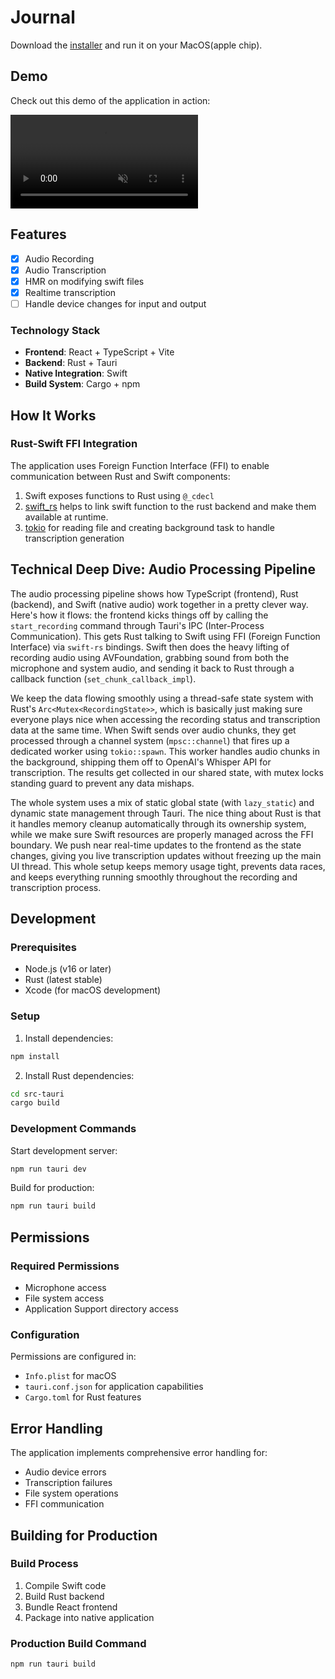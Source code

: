 # Journal

Download the [installer](https://github.com/rranjan14/journal/blob/main/Journal_0.1.0_aarch64.dmg) and run it on your MacOS(apple chip).

## Demo

Check out this demo of the application in action:

<video src="./gh-assets/journal-demo.mov" controls="controls" muted="muted" style="max-width:100%"></video>

## Features

- [x] Audio Recording
- [x] Audio Transcription
- [x] HMR on modifying swift files
- [x] Realtime transcription
- [ ] Handle device changes for input and output

### Technology Stack

- **Frontend**: React + TypeScript + Vite
- **Backend**: Rust + Tauri
- **Native Integration**: Swift
- **Build System**: Cargo + npm

## How It Works

### Rust-Swift FFI Integration

The application uses Foreign Function Interface (FFI) to enable communication between Rust and Swift components:

1. Swift exposes functions to Rust using `@_cdecl`
2. [swift_rs](https://github.com/Brendonovich/swift-rs) helps to link swift function to the rust backend and make them available at runtime.
3. [tokio](https://github.com/tokio-rs/tokio/tree/master/tokio) for reading file and creating background task to handle transcription generation

## Technical Deep Dive: Audio Processing Pipeline

The audio processing pipeline shows how TypeScript (frontend), Rust (backend), and Swift (native audio) work together in a pretty clever way. Here's how it flows: the frontend kicks things off by calling the `start_recording` command through Tauri's IPC (Inter-Process Communication). This gets Rust talking to Swift using FFI (Foreign Function Interface) via `swift-rs` bindings. Swift then does the heavy lifting of recording audio using AVFoundation, grabbing sound from both the microphone and system audio, and sending it back to Rust through a callback function (`set_chunk_callback_impl`).

We keep the data flowing smoothly using a thread-safe state system with Rust's `Arc<Mutex<RecordingState>>`, which is basically just making sure everyone plays nice when accessing the recording status and transcription data at the same time. When Swift sends over audio chunks, they get processed through a channel system (`mpsc::channel`) that fires up a dedicated worker using `tokio::spawn`. This worker handles audio chunks in the background, shipping them off to OpenAI's Whisper API for transcription. The results get collected in our shared state, with mutex locks standing guard to prevent any data mishaps.

The whole system uses a mix of static global state (with `lazy_static`) and dynamic state management through Tauri. The nice thing about Rust is that it handles memory cleanup automatically through its ownership system, while we make sure Swift resources are properly managed across the FFI boundary. We push near real-time updates to the frontend as the state changes, giving you live transcription updates without freezing up the main UI thread. This whole setup keeps memory usage tight, prevents data races, and keeps everything running smoothly throughout the recording and transcription process.

## Development

### Prerequisites

- Node.js (v16 or later)
- Rust (latest stable)
- Xcode (for macOS development)

### Setup

1. Install dependencies:

```bash
npm install
```

2. Install Rust dependencies:

```bash
cd src-tauri
cargo build
```

### Development Commands

Start development server:

```bash
npm run tauri dev
```

Build for production:

```bash
npm run tauri build
```

## Permissions

### Required Permissions

- Microphone access
- File system access
- Application Support directory access

### Configuration

Permissions are configured in:

- `Info.plist` for macOS
- `tauri.conf.json` for application capabilities
- `Cargo.toml` for Rust features

## Error Handling

The application implements comprehensive error handling for:

- Audio device errors
- Transcription failures
- File system operations
- FFI communication

## Building for Production

### Build Process

1. Compile Swift code
2. Build Rust backend
3. Bundle React frontend
4. Package into native application

### Production Build Command

```bash
npm run tauri build
```
